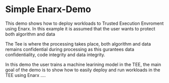 # Simple Enarx-Demo
This demo shows how to deploy workloads to Trusted Execution Envroment using Enarx. In this example it is assumed that the user wants to protect both algorithm and data

The Tee is where the processing takes place, both algorithm and data remains confidential during processing as this gurantees data confidentiality, code integrity and data integrity.

In this demo the user trains a machine learining model in the TEE, the main goal of the demo is to show how to easily deploy and run workloads in the TEE using Enarx .... 